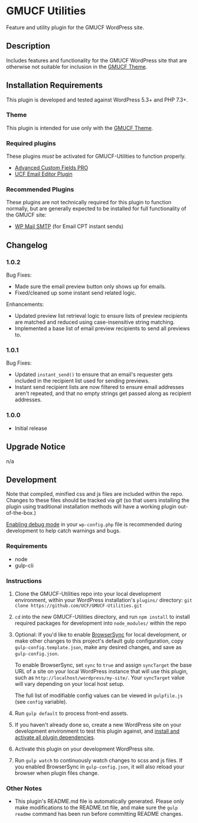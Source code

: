 # GMUCF Utilities #

Feature and utility plugin for the GMUCF WordPress site.


## Description ##

Includes features and functionality for the GMUCF WordPress site that are otherwise not suitable for inclusion in the [GMUCF Theme](https://github.com/UCF/UCF-GMUCF-Theme).


## Installation Requirements ##

This plugin is developed and tested against WordPress 5.3+ and PHP 7.3+.

### Theme ###
This plugin is intended for use only with the [GMUCF Theme](https://github.com/UCF/UCF-GMUCF-Theme).

### Required plugins ###
These plugins _must_ be activated for GMUCF-Utilities to function properly.

* [Advanced Custom Fields PRO](https://advancedcustomfields.com/)
* [UCF Email Editor Plugin](https://github.com/UCF/UCF-Email-Editor-Plugin)

### Recommended Plugins ###
These plugins are not technically required for this plugin to function normally, but are generally expected to be installed for full functionality of the GMUCF site:
* [WP Mail SMTP](https://wordpress.org/plugins/wp-mail-smtp/) (for Email CPT instant sends)


## Changelog ##

### 1.0.2 ###
Bug Fixes:
- Made sure the email preview button only shows up for emails.
- Fixed/cleaned up some instant send related logic.

Enhancements:
- Updated preview list retrieval logic to ensure lists of preview recipients are matched and reduced using case-insensitive string matching.
- Implemented a base list of email preview recipients to send all previews to.

### 1.0.1 ###
Bug Fixes:
- Updated `instant_send()` to ensure that an email's requester gets included in the recipient list used for sending previews.
- Instant send recipient lists are now filtered to ensure email addresses aren't repeated, and that no empty strings get passed along as recipient addresses.

### 1.0.0 ###
* Initial release


## Upgrade Notice ##

n/a


## Development ##

Note that compiled, minified css and js files are included within the repo.  Changes to these files should be tracked via git (so that users installing the plugin using traditional installation methods will have a working plugin out-of-the-box.)

[Enabling debug mode](https://codex.wordpress.org/Debugging_in_WordPress) in your `wp-config.php` file is recommended during development to help catch warnings and bugs.

### Requirements ###
* node
* gulp-cli

### Instructions ###
1. Clone the GMUCF-Utilities repo into your local development environment, within your WordPress installation's `plugins/` directory: `git clone https://github.com/UCF/GMUCF-Utilities.git`
2. `cd` into the new GMUCF-Utilities directory, and run `npm install` to install required packages for development into `node_modules/` within the repo
3. Optional: If you'd like to enable [BrowserSync](https://browsersync.io) for local development, or make other changes to this project's default gulp configuration, copy `gulp-config.template.json`, make any desired changes, and save as `gulp-config.json`.

    To enable BrowserSync, set `sync` to `true` and assign `syncTarget` the base URL of a site on your local WordPress instance that will use this plugin, such as `http://localhost/wordpress/my-site/`.  Your `syncTarget` value will vary depending on your local host setup.

    The full list of modifiable config values can be viewed in `gulpfile.js` (see `config` variable).
3. Run `gulp default` to process front-end assets.
4. If you haven't already done so, create a new WordPress site on your development environment to test this plugin against, and [install and activate all plugin dependencies](https://github.com/UCF/GMUCF-Utilities/wiki/Installation#installation-requirements).
5. Activate this plugin on your development WordPress site.
6. Run `gulp watch` to continuously watch changes to scss and js files.  If you enabled BrowserSync in `gulp-config.json`, it will also reload your browser when plugin files change.

### Other Notes ###
* This plugin's README.md file is automatically generated. Please only make modifications to the README.txt file, and make sure the `gulp readme` command has been run before committing README changes.

